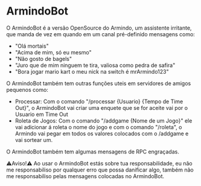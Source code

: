 # ArmindoBot
O ArmindoBot é a versão OpenSource do Armindo, um assistente irritante, que manda de vez em quando em um canal pré-definido mensagens como:
- "Olá mortais"
- "Acima de mim, só eu mesmo"
- "Não gosto de bagels"
- "Juro que de mim ninguem te tira, valiosa como pedra de safira"
- "Bora jogar mario kart o meu nick na switch é mrArmindo123"

O ArmindoBot também tem outras funções uteis em servidores de amigos pequenos como:
- Processar: Com o comando "/processar {Usuario} {Tempo de Time Out}", o ArmindoBot vai criar uma enquete que se for aceite vai por o Usuario em Time Out
- Roleta de Jogos: Com o comando "/addgame {Nome de um Jogo}" ele vai adicionar á roleta o nome do jogo e com o comando "/roleta", o Armindo vai pegar em todos os valores colocados com o /addgame e vai sortear um.

O ArmindoBot também tem algumas mensagens de RPC engraçadas.

⚠️Aviso!⚠️
Ao usar o ArmindoBot estás sobre tua responsabilidade, eu não me responsabiliso por qualquer erro que possa danificar algo, também não me responsabiliso pelas mensagens colocadas no ArmindoBot.
